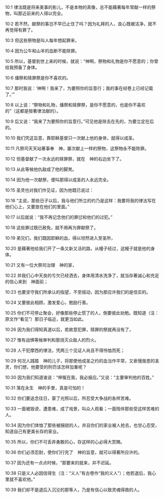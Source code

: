 <a id="1"></a>10:1  律法既是将来美事的影儿，不是本物的真像，总不能藉著每年常献一样的祭物，叫那近前来的人得以完全。  

<a id="2"></a>10:2  若不然，献祭的事岂不早已止住了吗？因为礼拜的人，良心既被洁净，就不再觉得有罪了。  

<a id="3"></a>10:3  但这些祭物是叫人每年想起罪来，  

<a id="4"></a>10:4  因为公牛和山羊的血断不能除罪。  

<a id="5"></a>10:5  所以，基督到世上来的时候，就说：“神啊，祭物和礼物是你不愿意的；你曾给我预备了身体。  

<a id="6"></a>10:6  燔祭和赎罪祭是你不喜欢的。  

<a id="7"></a>10:7  那时我说：‘神啊！我来了，为要照你的旨意行；我的事在经卷上已经记载了。’”  

<a id="8"></a>10:8  以上说：“祭物和礼物，燔祭和赎罪祭，是你不愿意的，也是你不喜欢的”（这都是按著律法献的）。  

<a id="9"></a>10:9  后又说：“我来了为要照你的旨意行。”可见他是除去在先的，为要立定在后的。  

<a id="10"></a>10:10  我们凭这旨意，靠耶稣基督只一次献上他的身体，就得以成圣。  

<a id="11"></a>10:11  凡祭司天天站著事奉　神，屡次献上一样的祭物，这祭物永不能除罪。  

<a id="12"></a>10:12  但基督献了一次永远的赎罪祭，就在　神的右边坐下了。  

<a id="13"></a>10:13  从此等候他仇敌成了他的脚凳。  

<a id="14"></a>10:14  因为他一次献祭，便叫那得以成圣的人永远完全。  

<a id="15"></a>10:15  圣灵也对我们作见证，因为他既已说过：  

<a id="16"></a>10:16  “主说，那些日子以后，我与他们所立的约乃是这样：我要将我的律法写在他们心上，又要放在他们的里面。”  

<a id="17"></a>10:17  以后就说：“我不再记念他们的罪愆和他们的过犯。”  

<a id="18"></a>10:18  这些罪过既已赦免，就不用再为罪献祭了。  

<a id="19"></a>10:19  弟兄们，我们既因耶稣的血，得以坦然进入至圣所，  

<a id="20"></a>10:20  是藉著他给我们开了一条又新又活的路，从幔子经过，这幔子就是他的身体。  

<a id="21"></a>10:21  又有一位大祭司治理　神的家，  

<a id="22"></a>10:22  并我们心中天良的亏欠已经洒去，身体用清水洗净了，就当存著诚心和充足的信心来到　神面前；  

<a id="23"></a>10:23  也要坚守我们所承认的指望，不至摇动，因为那应许我们的是信实的。  

<a id="24"></a>10:24  又要彼此相顾，激发爱心，勉励行善。  

<a id="25"></a>10:25  你们不可停止聚会，好像那些停止惯了的人，倒要彼此劝勉。既知道（注：原文作“看见”）那日子临近，就更当如此。  

<a id="26"></a>10:26  因为我们得知真道以后，若故意犯罪，赎罪的祭就再没有了，  

<a id="27"></a>10:27  惟有战惧等候审判和那烧灭众敌人的烈火。  

<a id="28"></a>10:28  人干犯摩西的律法，凭两三个见证人尚且不得怜恤而死；  

<a id="29"></a>10:29  何况人践踏　神的儿子，将那使他成圣之约的血当作平常，又亵慢施恩的圣灵，你们想，他要受的刑罚该怎样加重呢？  

<a id="30"></a>10:30  因为我们知道谁说：“伸冤在我，我必报应。”又说：“主要审判他的百姓。”  

<a id="31"></a>10:31  落在永生　神的手里，真是可怕的！  

<a id="32"></a>10:32  你们要追念往日，蒙了光照以后，所忍受大争战的各样苦难。  

<a id="33"></a>10:33  一面被毁谤，遭患难，成了戏景，叫众人观看；一面陪伴那些受这样苦难的人。  

<a id="34"></a>10:34  因为你们体恤了那些被捆锁的人，并且你们的家业被人抢去，也甘心忍受，知道自己有更美长存的家业。  

<a id="35"></a>10:35  所以，你们不可丢弃勇敢的心，存这样的心必得大赏赐。  

<a id="36"></a>10:36  你们必须忍耐，使你们行完了　神的旨意，就可以得著所应许的。  

<a id="37"></a>10:37  因为还有一点点时候，“那要来的就来，并不迟延。  

<a id="38"></a>10:38  只是义人必因信得生（注：“义人”有古卷作“我的义人”）；他若退后，我心里就不喜欢他。”  

<a id="39"></a>10:39  我们却不是退后入沉沦的那等人，乃是有信心以致灵魂得救的人。  
